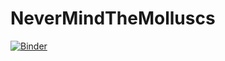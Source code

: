 # NeverMindTheMolluscs

[![Binder](https://mybinder.org/badge.svg)](https://mybinder.org/v2/gh/augeas/NeverMindTheMolluscs/master?filepath=oliva_porphyria.ipynb)

